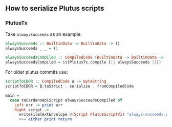 ## How to serialize Plutus scripts

### PlutusTx
Take `alwaysSucceeds` as an example: 
```haskell
alwaysSucceeds :: BuiltinData -> BuiltinData -> ()
alwaysSucceeds _ _ = ()

alwaysSucceedsCompiled :: CompiledCode (BuiltinData -> BuiltinData -> ())
alwaysSucceedsCompiled = $$(PlutusTx.compile [|| alwaysSucceeds ||])
```
For older plutus commits use:
```haskell
scriptToCBOR :: CompiledCode a -> ByteString
scriptToCBOR = B.toStrict . serialise . fromCompiledCode

main =
  case toCardanoApiScript alwaysSucceedsCompiled of
    Left err -> print err
    Right script ->
      writeFileTextEnvelope @(Script PlutusScriptV1) "always-succeeds.plutus" Nothing script
      >>= either print return